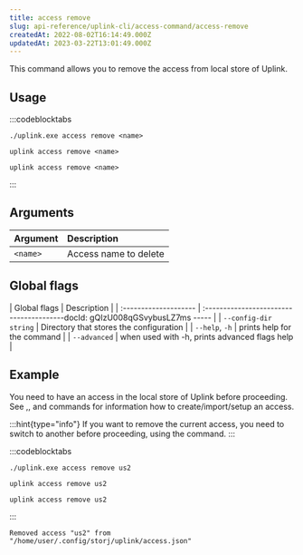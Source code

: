 ```yaml
---
title: access remove
slug: api-reference/uplink-cli/access-command/access-remove
createdAt: 2022-08-02T16:14:49.000Z
updatedAt: 2023-03-22T13:01:49.000Z
---
```


This command allows you to remove the access from local store of Uplink.

## Usage

:::codeblocktabs
```windows
./uplink.exe access remove <name>
```

```linux
uplink access remove <name>
```

```macos
uplink access remove <name>
```
:::

## Arguments

| Argument | Description           |
| :------- | :-------------------- |
| `<name>` | Access name to delete |

## Global flags

| Global flags          | Description                                   |
| :-------------------- | :---------------------------------------docId: gQIzU008qGSvybusLZ7ms
----- |
| `--config-dir string` | Directory that stores the configuration       |
| `--help`, `-h`        | prints help for the command                   |
| `--advanced`          | when used with -h, prints advanced flags help |

## Example

You need to have an access in the local store of Uplink before proceeding. See [](docId\:x0Ej1E9_xq9xXFaSvyPTT),[](docId:9MIN1usU8WPUY2212Y-_S), and [](docId\:OuoKJl9KqbJVQB9Xkdy3g)  commands for information how to create/import/setup an access.

:::hint{type="info"}
If you want to remove the current access, you need to switch to another before proceeding, using the [](docId\:d-btqElDJY9m26QIKJYP-) command.
:::

:::codeblocktabs
```windows
./uplink.exe access remove us2
```

```linux
uplink access remove us2
```

```macos
uplink access remove us2
```
:::

```Text
Removed access "us2" from "/home/user/.config/storj/uplink/access.json"
```

